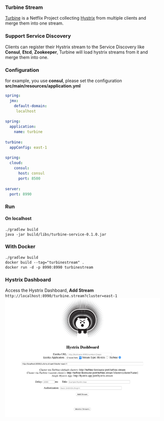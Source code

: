 ### Turbine Stream
[Turbine](https://github.com/netflix/Turbine) is a Netflix Project collecting [Hystrix](https://github.com/netflix/Hystrix) from multiple clients and merge them into one stream.

### Support Service Discovery
Clients can register their Hystrix stream to the Service Discovery like **Consul**, **Etcd**, **Zookeeper**, Turbine will load hystrix streams from it and merge them into one.

### Configuration

for example, you use **consul**, please set the configuration
**src/main/resources/application.yml**
```yml
spring:
  jmx:
    default-domain:
     localhost

spring:
  application:
    name: turbine

turbine:
  appConfig: east-1

spring:
  cloud:
    consul:
      host: consul
      port: 8500

server:
  port: 8990

```

### Run

#### On localhost
```shell
./gradlew build
java -jar build/libs/turbine-service-0.1.0.jar
```

### With Docker
```shell
./gradlew build
docker build --tag="turbinestream" .
docker run -d -p 8990:8990 turbinestream
```

### Hystrix Dashboard
Access the Hystrix Dashboard, **Add Stream** `http://localhost:8990/turbine.stream?cluster=east-1`
![Turbine](turbine.png)
